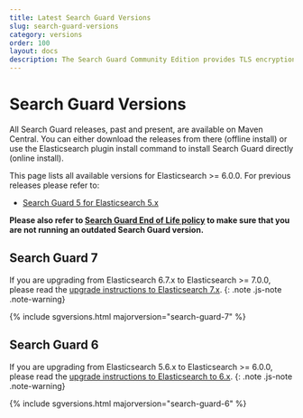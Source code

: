```yaml
---
title: Latest Search Guard Versions
slug: search-guard-versions
category: versions
order: 100
layout: docs
description: The Search Guard Community Edition provides TLS encryption and index-level permissions on REST and transport for free.
---
```

<!---
Copyright 2019 floragunn GmbH
-->
# Search Guard Versions

All Search Guard releases, past and present, are available on Maven Central. You can either download the releases from there (offline install) or use the Elasticsearch plugin install command to install Search Guard directly (online install). 

This page lists all available versions for Elasticsearch >= 6.0.0. For previous releases please refer to:

* [Search Guard 5 for Elasticsearch 5.x](/v5/search-guard-versions)

**Please also refer to [Search Guard End of Life policy](../_docs_versions/versions_eol.md) to make sure that you are not running an outdated Search Guard version.**

## Search Guard 7

If you are upgrading from Elasticsearch 6.7.x to Elasticsearch >= 7.0.0, please read the [upgrade instructions to Elasticsearch 7.x](../_docs_installation/installation_upgrading_6_7.md). 
{: .note .js-note .note-warning}

{% include sgversions.html majorversion="search-guard-7" %}

## Search Guard 6

If you are upgrading from Elasticsearch 5.6.x to Elasticsearch >= 6.0.0, please read the [upgrade instructions to Elasticsearch to 6.x](../_docs_installation/installation_upgrading_5_6.md). 
{: .note .js-note .note-warning}

{% include sgversions.html majorversion="search-guard-6" %}


